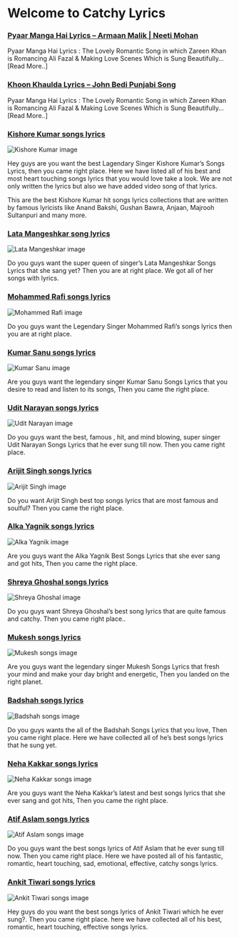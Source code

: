 # Welcome to Catchy Lyrics

### [Pyaar Manga Hai Lyrics – Armaan Malik | Neeti Mohan](http://catchylyrics.net/2017/04/pyaar-manga-hai-lyrics/)
Pyaar Manga Hai Lyrics : The Lovely Romantic Song in which Zareen Khan is Romancing Ali Fazal & Making Love Scenes Which is Sung Beautifully… [Read More..]

### [Khoon Khaulda Lyrics – John Bedi Punjabi Song](http://catchylyrics.net/2017/04/khoon-khaulda-lyrics/)
Pyaar Manga Hai Lyrics : The Lovely Romantic Song in which Zareen Khan is Romancing Ali Fazal & Making Love Scenes Which is Sung Beautifully… [Read More..]

### [Kishore Kumar songs lyrics](http://catchylyrics.net/kishore-kumar-songs-lyrics/)
![Kishore Kumar image](http://catchylyrics.net/wp-content/uploads/2016/12/kishore-kumar-songs-lyrics-768x407.png)

Hey guys are you want the best Lagendary Singer Kishore Kumar’s Songs Lyrics, then you came right place. Here we have listed all of his best and most heart touching songs lyrics that you would love take a look. We are not only written the lyrics but also we have added video song of that lyrics.

This are the best Kishore Kumar hit songs lyrics collections that are written by famous lyricists like Anand Bakshi, Gushan Bawra, Anjaan, Majrooh Sultanpuri and many more.

### [Lata Mangeshkar song lyrics](http://catchylyrics.net/lata-mangeshkar-songs-lyrics/)
![Lata Mangeshkar image](http://catchylyrics.net/wp-content/uploads/2017/01/lata-mangeshkar-songs-lyrics-768x407.jpg)

Do you guys want the super queen of singer’s Lata Mangeshkar Songs Lyrics that she sang yet? Then you are at right place. We got all of her songs with lyrics.

### [Mohammed Rafi songs lyrics](http://catchylyrics.net/mohammed-rafi-songs-lyrics/)
![Mohammed Rafi image](http://catchylyrics.net/wp-content/uploads/2016/12/mohammed-rafi-songs-lyrics-768x407.jpg)

Do you guys want the Legendary Singer Mohammed Rafi’s songs lyrics then you are at right place.

### [Kumar Sanu songs lyrics](http://catchylyrics.net/kumar-sanu-songs-lyrics/)
![Kumar Sanu image](http://catchylyrics.net/wp-content/uploads/2016/12/kumar-sanu-songs-lyrics-768x407.jpg)

Are you guys want the legendary singer Kumar Sanu Songs Lyrics that you desire to read and listen to its songs, Then you came the right place.

### [Udit Narayan songs lyrics](http://catchylyrics.net/udit-narayan-songs-lyrics/)
![Udit Narayan image](http://catchylyrics.net/wp-content/uploads/2017/03/udit-narayan-songs-lyrics-768x376.jpg)

Do you guys want the best, famous , hit, and mind blowing, super singer Udit Narayan Songs Lyrics that he ever sung till now. Then you came right place.

### [Arijit Singh songs lyrics](http://catchylyrics.net/arijit-singh-songs-lyrics-list-of-top-songs/)
![Arijit Singh image](http://catchylyrics.net/wp-content/uploads/2016/06/arijit-singh-top-song-lyrics-catchylyrics-2.jpg)

Do you want Arijit Singh best top songs lyrics that are most famous and soulful? Then you came the right place.

### [Alka Yagnik songs lyrics](http://catchylyrics.net/alka-yagnik-songs-lyrics/)
![Alka Yagnik image](http://catchylyrics.net/wp-content/uploads/2016/12/alka-yagnik-songs-lyrics-768x407.jpg)

Are you guys want the Alka Yagnik Best Songs Lyrics that she ever sang and got hits, Then you came the right place.

### [Shreya Ghoshal songs lyrics](http://catchylyrics.net/best-of-shreya-ghoshal-hits-songs-lyrics/)
![Shreya Ghoshal image](http://catchylyrics.net/wp-content/uploads/2016/06/shreya-ghoshal-top-song-lyrics-catchylyrics-.jpg)

Do you guys want Shreya Ghoshal’s best song lyrics that are quite famous and catchy. Then you came right place..

### [Mukesh songs lyrics](http://catchylyrics.net/mukesh-songs-lyrics/)
![Mukesh songs image](http://catchylyrics.net/wp-content/uploads/2017/03/mukesh-songs-lyrics-768x376.jpg)

Are you guys want the legendary singer Mukesh Songs Lyrics that fresh your mind and make your day bright and energetic, Then you landed on the right planet.

### [Badshah songs lyrics](http://catchylyrics.net/badshah-songs-lyrics/)
![Badshah songs image](http://catchylyrics.net/wp-content/uploads/2016/12/badshah-songs-lyrics-768x407.jpg)

Do you guys wants the all of the Badshah Songs Lyrics that you love, Then you came right place. Here we have collected all of he’s best songs lyrics that he sung yet.

### [Neha Kakkar songs lyrics](http://catchylyrics.net/neha-kakkar-songs-lyrics/)
![Neha Kakkar songs image](http://catchylyrics.net/wp-content/uploads/2017/02/neha-kakkar-songs-lyrics-768x376.jpg)

Are you guys want the Neha Kakkar’s latest and best songs lyrics that she ever sang and got hits, Then you came the right place.

### [Atif Aslam songs lyrics](http://catchylyrics.net/atif-aslam-songs-lyrics/)
![Atif Aslam songs image](http://catchylyrics.net/wp-content/uploads/2016/12/atif-aslam-songs-lyrics-768x407.jpg)

Do you guys want the best songs lyrics of Atif Aslam that he ever sung till now. Then you came right place. Here we have posted all of his fantastic, romantic, heart touching, sad, emotional, effective, catchy songs lyrics.

### [Ankit Tiwari songs lyrics](http://catchylyrics.net/ankit-tiwari-songs-lyrics/)
![Ankit Tiwari songs image](http://catchylyrics.net/wp-content/uploads/2016/12/ankit-tiwari-songs-lyrics-lists-768x407.jpg)

Hey guys do you want the best songs lyrics of Ankit Tiwari which he ever sung?. Then you came right place.
here we have collected all of his best, romantic, heart touching, effective songs lyrics.


